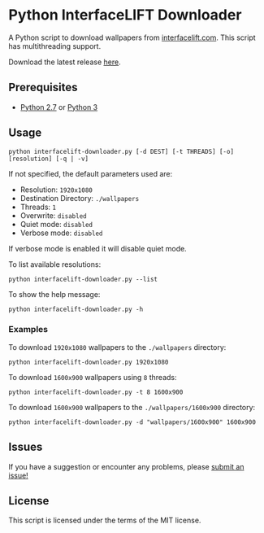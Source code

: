 # Python InterfaceLIFT Downloader

A Python script to download wallpapers from [interfacelift.com](https://interfacelift.com/). This script has multithreading support.

Download the latest release [here](https://github.com/benjaminheng/interfacelift-downloader/releases).

## Prerequisites

- [Python 2.7](https://www.python.org/downloads/) or [Python 3](https://www.python.org/downloads/)

## Usage

```
python interfacelift-downloader.py [-d DEST] [-t THREADS] [-o] [resolution] [-q | -v]
```

If not specified, the default parameters used are:

- Resolution: `1920x1080`
- Destination Directory: `./wallpapers`
- Threads: `1`
- Overwrite: `disabled`
- Quiet mode: `disabled`
- Verbose mode: `disabled`

If verbose mode is enabled it will disable quiet mode.

To list available resolutions:

```
python interfacelift-downloader.py --list
```

To show the help message:

```
python interfacelift-downloader.py -h
```

### Examples

To download `1920x1080` wallpapers to the `./wallpapers` directory:

```
python interfacelift-downloader.py 1920x1080
```

To download `1600x900` wallpapers using `8` threads:

```
python interfacelift-downloader.py -t 8 1600x900
```

To download `1600x900` wallpapers to the `./wallpapers/1600x900` directory:

```
python interfacelift-downloader.py -d "wallpapers/1600x900" 1600x900
```

## Issues

If you have a suggestion or encounter any problems, please [submit an issue!](https://github.com/benjaminheng/interfacelift-downloader/issues)

## License

This script is licensed under the terms of the MIT license.
